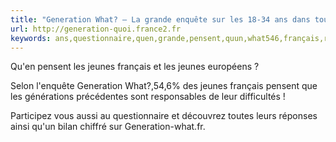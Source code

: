 ```yaml
---
title: "Generation What? – La grande enquête sur les 18-34 ans dans toute l'Europe"
url: http://generation-quoi.france2.fr
keywords: ans,questionnaire,quen,grande,pensent,quun,what546,français,réponses,1834,jeunes,responsables,enquête,précédentes,generation,leurope
---
```

Qu'en pensent les jeunes français et les jeunes européens ?

Selon l'enquête Generation What?,54,6% des jeunes français pensent que les générations précédentes sont responsables de leur difficultés !

Participez vous aussi au questionnaire et découvrez toutes leurs réponses ainsi qu'un bilan chiffré sur Generation-what.fr.
